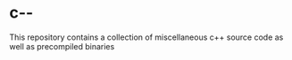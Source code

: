 # c--

This repository contains a collection of miscellaneous c++ source code as well as precompiled binaries
